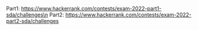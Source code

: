 Part1: https://www.hackerrank.com/contests/exam-2022-part1-sda/challenges\n
Part2: https://www.hackerrank.com/contests/exam-2022-part2-sda/challenges

